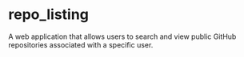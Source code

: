 # repo_listing
A web application that allows users to search and view public GitHub repositories associated with a specific user. 
